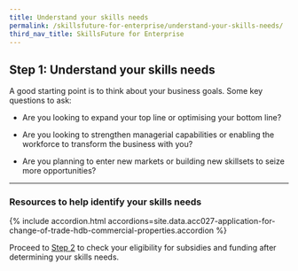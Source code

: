 ```yaml
---
title: Understand your skills needs
permalink: /skillsfuture-for-enterprise/understand-your-skills-needs/
third_nav_title: SkillsFuture for Enterprise
---
```


## Step 1: Understand your skills needs

A good starting point is to think about your business goals. 
Some key questions to ask:

- Are you looking to expand your top line or optimising your bottom line?

- Are you looking to strengthen managerial capabilities or enabling the workforce to transform the business with you? 

- Are you planning to enter new markets or building new skillsets to seize more opportunities?  


----

### Resources to help identify your skills needs

{% include accordion.html accordions=site.data.acc027-application-for-change-of-trade-hdb-commercial-properties.accordion %}

Proceed to [Step 2](/skillsfuture-for-enterprise/check-your-eligibility-for-subsidies-and-funding/?src=rgp_skillsfuture_step1) to check your eligibility for subsidies and funding after determining your skills needs.

<script src="/jquery/jquery.min.js"></script>
<script src="/jquery/bp-menu-new-tab.js"></script>
